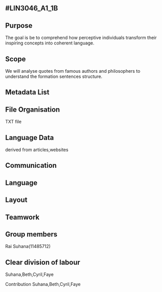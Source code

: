 #LIN3046_A1_1B
-

Purpose
-
The goal is be to comprehend how perceptive individuals transform their inspiring concepts into coherent language. 

Scope
-
We will analyse quotes from famous authors and philosophers to understand the formation  sentences structure.

Metadata List
-

File Organisation
-
TXT file 

Language Data
-
derived from articles,websites 

Communication 
-

Language 
-

Layout 
-

Teamwork 
-

Group members 
-
Rai Suhana(11485712) 

Clear division of labour 
-
Suhana,Beth,Cyril,Faye 

Contribution 
Suhana,Beth,Cyril,Faye

